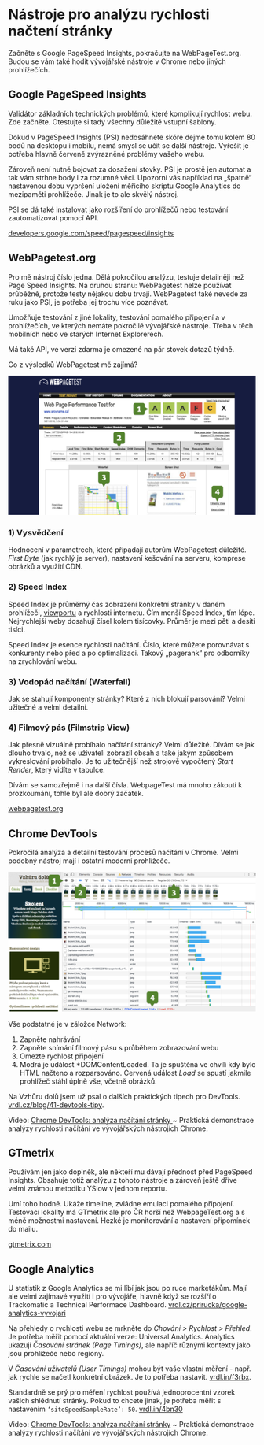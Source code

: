 # Nástroje pro analýzu rychlosti načtení stránky

Začněte s Google PageSpeed Insights, pokračujte na WebPageTest.org. Budou se vám také hodit vývojářské nástroje v Chrome nebo jiných prohlížečích. 

## Google PageSpeed Insights

Validátor základních technických problémů, které komplikují rychlost webu. Zde začněte. Otestujte si tady všechny důležité vstupní šablony. 

Dokud v PageSpeed Insights (PSI) nedosáhnete skóre dejme tomu kolem 80 bodů na desktopu i mobilu, nemá smysl se učit se další nástroje. Vyřešit je potřeba hlavně červeně zvýrazněné problémy vašeho webu.

Zároveň není nutné bojovat za dosažení stovky. PSI je prostě jen automat a tak vám strhne body i za rozumné věci. Upozorní vás například na „špatně“ nastavenou dobu vypršení uložení měřicího skriptu Google Analytics do mezipaměti prohlížeče. Jinak je to ale skvělý nástroj.

PSI se dá také instalovat jako rozšíření do prohlížečů nebo testování zautomatizovat pomocí API.

[developers.google.com/speed/pagespeed/insights](https://developers.google.com/speed/pagespeed/insights/?hl=cs)


## WebPagetest.org

Pro mě nástroj číslo jedna. Dělá pokročilou analýzu, testuje detailněji než Page Speed Insights. Na druhou stranu: WebPagetest nelze používat průběžně, protože testy nějakou dobu trvají. WebPagetest také nevede za ruku jako PSI, je potřeba jej trochu více poznávat.

Umožňuje testování z jiné lokality, testování pomalého připojení a v prohlížečích, ve kterých nemáte pokročilé vývojářské nástroje. Třeba v těch mobilních nebo ve starých Internet Explorerech.

Má také API, ve verzi zdarma je omezené na pár stovek dotazů týdně. 

Co z výsledků WebPagetest mě zajímá?

![WebPagetest.org stránka s výsledkem testu](dist/images/original/webpagetest-schema.jpg)

### 1) Vysvědčení

Hodnocení v parametrech, které připadají autorům WebPagetest důležité. *First Byte* (jak rychlý je server), nastavení kešování na serveru, komprese obrázků a využití CDN.

### 2) Speed Index

Speed Index je průměrný čas zobrazení konkrétní stránky v daném prohlížeči, [viewportu](viewport-mobily.md) a rychlosti internetu. Čím menší Speed Index, tím lépe. Nejrychlejší weby dosahují čísel kolem tisícovky. Průměr je mezi pěti a desíti tisíci.

Speed Index je esence rychlosti načítání. Číslo, které můžete porovnávat s konkurenty nebo před a po optimalizaci. Takový „pagerank“ pro odborníky na zrychlování webu. 

### 3) Vodopád načítání (Waterfall)

Jak se stahují komponenty stránky? Které z nich blokují parsování? Velmi užitečné a velmi detailní.

### 4) Filmový pás (Filmstrip View)

Jak přesně vizuálně probíhalo načítání stránky? Velmi důležité. Dívám se jak dlouho trvalo, než se uživateli zobrazil obsah a také jakým způsobem vykreslování probíhalo. Je to užitečnější než strojově vypočtený *Start Render*, který vidíte v tabulce.

Dívám se samozřejmě i na další čísla. WebpageTest má mnoho zákoutí k prozkoumání, tohle byl ale dobrý začátek.  

[webpagetest.org](http://www.webpagetest.org/)

## Chrome DevTools

Pokročilá analýza a detailní testování procesů načítání v Chrome. Velmi podobný nástroj mají i ostatní moderní prohlížeče.

![Chrome DevTools a analýza rychlosti](dist/images/original/devtools-rychlost-schema.jpg)

Vše podstatné je v záložce Network:

1. Zapněte nahrávání
2. Zapněte snímání filmový pásu s průběhem zobrazování webu
3. Omezte rychlost připojení
4. Modrá je událost *DOMContentLoaded. Ta je spuštěná ve chvíli kdy bylo HTML načteno a rozparsováno. Červená událost *Load* se spustí jakmile prohlížeč stáhl úplně vše, včetně obrázků. 

Na Vzhůru dolů jsem už psal o dalších praktických tipech pro DevTools. [vrdl.cz/blog/41-devtools-tipy](http://www.vzhurudolu.cz/blog/41-devtools-tipyblog/41-devtools-tipy).

<p class="video">
Video: <a href="https://www.youtube.com/watch?v=ewwHYkXmPpQ">Chrome DevTools: analýza načítání stránky </a> ~ Praktická demonstrace analýzy rychlosti načítání ve vývojářských nástrojích Chrome.
</p>

## GTmetrix

Používám jen jako doplněk, ale někteří mu dávají přednost před PageSpeed Insights. Obsahuje totiž analýzu z tohoto nástroje a zároveň ještě dříve velmi známou metodiku YSlow v jednom reportu.

Umí toho hodně. Ukáže timeline, zvládne emulaci pomalého připojení. Testovací lokality má GTmetrix ale pro ČR horší než WebpageTest.org a s méně možnostmi nastavení. Hezké je monitorování a nastavení připomínek do mailu.

[gtmetrix.com](https://gtmetrix.com/)

## Google Analytics

U statistik z Google Analytics se mi líbí jak jsou po ruce markeťákům. Mají ale velmi zajímavé využití i pro vývojáře, hlavně když se rozšíří o Trackomatic a Technical Performace Dashboard. [vrdl.cz/prirucka/google-analytics-vyvojari](http://www.vzhurudolu.cz/prirucka/google-analytics-vyvojari)

Na přehledy o rychlosti webu se mrkněte do *Chování > Rychlost > Přehled*. Je potřeba měřit pomocí aktuální verze: Universal Analytics. Analytics ukazují *Časování stránek (Page Timings)*, ale napříč různými kontexty jako jsou prohlížeče nebo regiony. 

V *Časování uživatelů (User Timings)* mohou být vaše vlastní měření - např. jak rychle se načetl konkrétní obrázek. Je to potřeba nastavit. [vrdl.in/f3rbx](https://developers.google.com/analytics/devguides/collection/analyticsjs/user-timings).

Standardně se prý pro měření rychlost používá jednoprocentní vzorek vašich shlédnutí stránky. Pokud to chcete jinak, je potřeba měřit s nastavením `‘siteSpeedSampleRate’: 50`. [vrdl.in/4bn30](http://www.ericmobley.net/measuring-performance-google-analytics/)

<p class="video">
Video: <a href="https://www.youtube.com/watch?v=ewwHYkXmPpQ">Chrome DevTools: analýza načítání stránky</a> ~ Praktická demonstrace analýzy rychlosti načítání ve vývojářských nástrojích Chrome.
</p>
